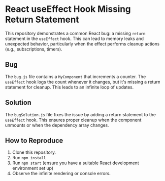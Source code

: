 # React useEffect Hook Missing Return Statement
This repository demonstrates a common React bug: a missing `return` statement in the `useEffect` hook.  This can lead to memory leaks and unexpected behavior, particularly when the effect performs cleanup actions (e.g., subscriptions, timers).

## Bug
The `bug.js` file contains a `MyComponent` that increments a counter.  The `useEffect` hook logs the count whenever it changes, but it's missing a return statement for cleanup. This leads to an infinite loop of updates.

## Solution
The `bugSolution.js` file fixes the issue by adding a return statement to the `useEffect` hook.  This ensures proper cleanup when the component unmounts or when the dependency array changes.

## How to Reproduce
1. Clone this repository.
2. Run `npm install`
3. Run `npm start` (ensure you have a suitable React development environment set up)
4. Observe the infinite rendering or console errors.